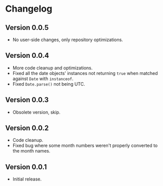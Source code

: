 # Changelog

## Version 0.0.5
- No user-side changes, only repository optimizations.

## Version 0.0.4
- More code cleanup and optimizations.
- Fixed all the date objects' instances not returning `true` when matched against `Date` with `instanceof`.
- Fixed `Date.parse()` not being UTC.
## Version 0.0.3
- Obsolete version, skip.
## Version 0.0.2
- Code cleanup.
- Fixed bug where some month numbers weren't properly converted to the month names.

## Version 0.0.1
- Initial release.
